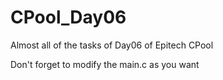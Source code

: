# CPool_Day06
Almost all of the tasks of Day06 of Epitech CPool

Don't forget to modify the main.c as you want
